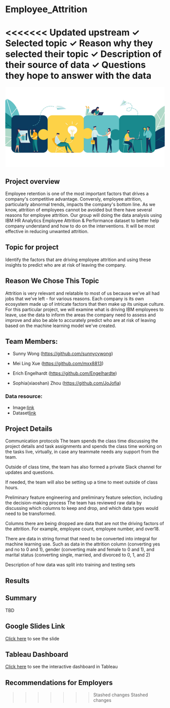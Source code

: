# Employee_Attrition

<<<<<<< Updated upstream
✓ Selected topic 
✓ Reason why they selected their topic 
✓ Description of their source of data 
✓ Questions they hope to answer with the data
=======
![](images/employee.png)

## Project overview

Employee retention is one of the most important factors that drives a company's competitive advantage. Conversly, employee attrition, particularly abnormal trends, impacts the company's bottom line.  As we know, attrition of employees cannot be avoided but there have several reasons for employee attrition. Our group will doing the data analysis using IBM HR Analytics Employee Attrition & Performance dataset to better help company understand and how to do on the interventions. It will be most effective in reducing unwanted attrition.
    
## Topic for project

Identify the factors that are driving employee attrition and using these insights to predict who are at risk of leaving the company.

## Reason We Chose This Topic
Attrition is very relevant and relatable to most of us because we've all had jobs that we've left - for various reasons.   Each company is its own ecosystem made up of intricate factors that then make up its unique culture.  For this particular project, we will examine what is driving IBM employees to leave, use the data to inform the areas the company need to assess and improve and also be able to accurately predict who are at risk of leaving based on the machine learning model we've created.

## Team Members:

- Sunny Wong (https://github.com/sunnycywong)

- Mei Ling Xue (https://github.com/mxx8813)

- Erich Engelhardt (https://github.com/Engelhardte)

- Sophia(xiaoshan) Zhou (https://github.com/JoJofia)


### Data resource:
   - Image:[link](https://lattice.com/library/what-is-employee-experience-vs-employee-engagement)  
   - Dataset[link](https://www.kaggle.com/datasets/pavansubhasht/ibm-hr-analytics-attrition-dataset)

## Project Details
Communication protocols
   The team spends the class time discussing the project details and task assignments and spends the class time working on the tasks live, virtually, in case any teammate needs any support from the team. 

   Outside of class time, the team has also formed a private Slack channel for updates and questions. 

   If needed, the team will also be setting up a time to meet outside of class hours. 

Preliminary feature engineering and preliminary feature selection, including the decision-making process
   The team has reviewed raw data by discussing which columns to keep and drop, and which data types would need to be transformed. 

   Columns there are being dropped are data that are not the driving factors of the attrition. For example, employee count, employee number, and over18. 

   There are data in string format that need to be converted into integral for machine learning use. Such as data in the attrition column (converting yes and no to 0 and 1), gender (converting male and female to 0 and 1), and marital status (converting single, married, and divorced to 0, 1, and 2)

​​Description of how data was split into training and testing sets

## Results


## Summary
TBD

## Google Slides Link
[Click here]() to see the slide
## Tableau Dashboard
[Click here]() to see the interactive dashboard in Tableau

## Recommendations for Employers
>>>>>>> Stashed changes
>>>>>>> Stashed changes
